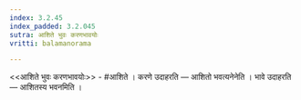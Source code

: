 ```yaml
---
index: 3.2.45
index_padded: 3.2.045
sutra: आशिते भुवः करणभावयोः
vritti: balamanorama

---
```

<<आशिते भुवः करणभावयोः>> - #आशिते । करणे उदाहरति —  आशितो भवत्यनेनेति । भावे उदाहरति —  आशितस्य भवनमिति । 